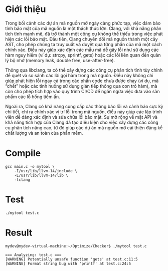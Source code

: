 # Giới thiệu

Trong bối cảnh các dự án mã nguồn mở ngày càng phức tạp, việc đảm bảo tính bảo mật của mã nguồn là một thách thức lớn. Clang, với khả năng phân tích tĩnh mạnh mẽ, đã trở thành một công cụ không thể thiếu trong việc phát hiện các lỗi bảo mật. Đầu tiên, Clang chuyển đổi mã nguồn thành một cây AST, cho phép chúng ta truy xuất và duyệt qua từng phần của mã một cách chính xác. Điều này giúp xác định các mẫu mã dễ gây lỗi như sử dụng các hàm nguy hiểm (ví dụ: strcpy, sprintf, gets) hoặc các lỗi liên quan đến quản lý bộ nhớ (memory leak, double free, use-after-free).

Thông qua libclang, ta có thể xây dựng các công cụ phân tích tĩnh tùy chỉnh để quét và so sánh các lời gọi hàm trong mã nguồn. Điều này không chỉ giúp phát hiện lỗi ngay cả trong các phần code chưa được chạy (ví dụ, mã “chết” hoặc các tình huống sử dụng gián tiếp thông qua con trỏ hàm), mà còn cho phép tích hợp vào quy trình CI/CD để ngăn ngừa việc đưa vào sản phẩm các lỗ hổng tiềm ẩn.

Ngoài ra, Clang có khả năng cung cấp các thông báo lỗi và cảnh báo cực kỳ chi tiết, chỉ ra chính xác vị trí lỗi trong mã nguồn, điều này giúp các lập trình viên dễ dàng xác định và sửa chữa lỗi bảo mật. Sự mở rộng về mặt API và khả năng tích hợp của Clang đã tạo điều kiện cho việc xây dựng các công cụ phân tích nâng cao, từ đó giúp các dự án mã nguồn mở cải thiện đáng kể chất lượng và an toàn của phần mềm.

# Compile
```
gcc main.c -o mytool \
    -I/usr/lib/llvm-14/include \
    -L/usr/lib/llvm-14/lib \
    -lclang
```
# Test 

```
./mytool test.c
```

# Result
```
mydev@mydev-virtual-machine:~/Optimize/Checker$ ./mytool test.c

=== Analyzing: test.c ===
[WARNING] Potentially unsafe function 'gets' at test.c:11:5
[WARNING] Format string bug with 'printf' at test.c:24:5
```